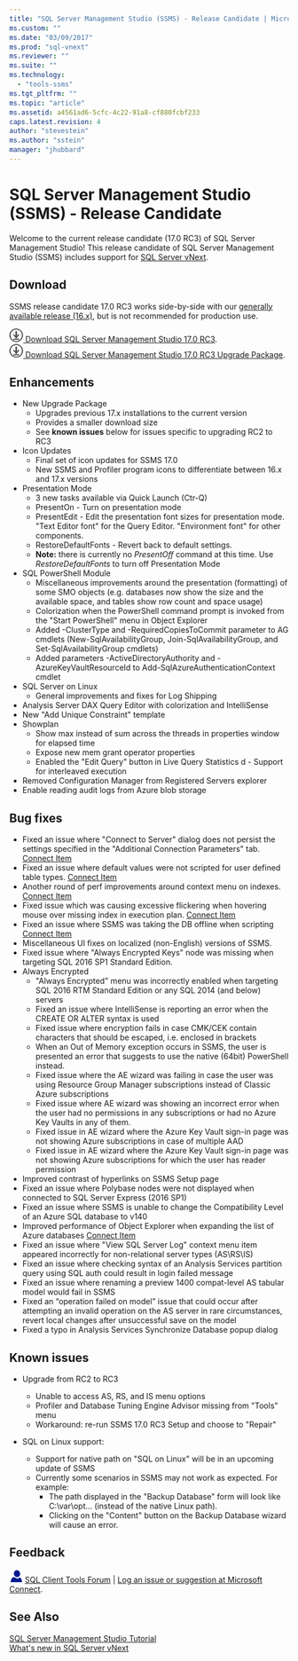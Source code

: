 ```yaml
---
title: "SQL Server Management Studio (SSMS) - Release Candidate | Microsoft Docs"
ms.custom: ""
ms.date: "03/09/2017"
ms.prod: "sql-vnext"
ms.reviewer: ""
ms.suite: ""
ms.technology: 
  - "tools-ssms"
ms.tgt_pltfrm: ""
ms.topic: "article"
ms.assetid: a4561ad6-5cfc-4c22-91a8-cf880fcbf233
caps.latest.revision: 4
author: "stevestein"
ms.author: "sstein"
manager: "jhubbard"
---
```

# SQL Server Management Studio (SSMS) - Release Candidate
Welcome to the current release candidate (17.0 RC3) of SQL Server Management Studio!  This release candidate of SQL Server Management Studio (SSMS) includes support for [SQL Server vNext](https://msdn.microsoft.com/library/mt788653.aspx). 

## Download

SSMS release candidate 17.0 RC3 works side-by-side with our [generally available release &#40;16.x&#41;](../ssms/download-sql-server-management-studio-ssms.md), but is not recommended for production use. 
  
![download](../ssdt/media/download.png)[ Download SQL Server Management Studio 17.0 RC3](https://go.microsoft.com/fwlink/?linkid=844503).  
![download](../ssdt/media/download.png)[ Download SQL Server Management Studio 17.0 RC3 Upgrade Package](https://go.microsoft.com/fwlink/?linkid=844505).  
  
## Enhancements 

- New Upgrade Package
	- Upgrades previous 17.x installations to the current version
	- Provides a smaller download size
	- See **known issues** below for issues specific to upgrading RC2 to RC3
- Icon Updates
	- Final set of icon updates for SSMS 17.0
	- New SSMS and Profiler program icons to differentiate between 16.x and 17.x versions
- Presentation Mode
	- 3 new tasks available via Quick Launch (Ctr-Q)
	- PresentOn - Turn on presentation mode
	- PresentEdit - Edit the presentation font sizes for presentation mode.  "Text Editor font" for the Query Editor.  "Environment font" for other components.
	- RestoreDefaultFonts - Revert back to default settings.
	- **Note:** there is currently no *PresentOff* command at this time.  Use *RestoreDefaultFonts* to turn off Presentation Mode
- SQL PowerShell Module 
	- Miscellaneous improvements around the presentation (formatting) of some SMO objects (e.g. databases now show the size and the available space, and tables show row count and space usage)
	- Colorization when the PowerShell command prompt is invoked from the "Start PowerShell" menu in Object Explorer
	- Added -ClusterType and -RequiredCopiesToCommit parameter to AG cmdlets (New-SqlAvailabilityGroup, Join-SqlAvailabilityGroup, and Set-SqlAvailabilityGroup cmdlets)
	- Added parameters -ActiveDirectoryAuthority and -AzureKeyVaultResourceId to Add-SqlAzureAuthenticationContext cmdlet
- SQL Server on Linux
	- General improvements and fixes for Log Shipping
- Analysis Server DAX Query Editor with colorization and IntelliSense
- New "Add Unique Constraint" template
- Showplan
	- Show max instead of sum across the threads in properties window for elapsed time
	- Expose new mem grant operator properties
	- Enabled the "Edit Query" button in Live Query Statistics
d	- Support for interleaved execution
- Removed Configuration Manager from Registered Servers explorer
- Enable reading audit logs from Azure blob storage

## Bug fixes

- Fixed an issue where "Connect to Server" dialog does not persist the settings specified in the "Additional Connection Parameters" tab. [Connect Item](https://connect.microsoft.com/SQLServer/feedback/details/813973)
- Fixed an issue where default values were not scripted for user defined table types. [Connect Item](https://connect.microsoft.com/SQLServer/feedback/details/3119027)
- Another round of perf improvements around context menu on indexes. [Connect Item](https://connect.microsoft.com/SQLServer/feedback/details/3120783)
- Fixed issue which was causing excessive flickering when hovering mouse over missing index in execution plan. [Connect Item](https://connect.microsoft.com/SQLServer/feedback/details/3118510)
- Fixed an issue where SSMS was taking the DB offline when scripting [Connect Item](https://connect.microsoft.com/SQLServer/feedback/details/3118550)
- Miscellaneous UI fixes on localized (non-English) versions of SSMS.
- Fixed issue where "Always Encrypted Keys" node was missing when targeting SQL 2016 SP1 Standard Edition.
- Always Encrypted
	- "Always Encrypted" menu was incorrectly enabled when targeting SQL 2016 RTM Standard Edition or any SQL 2014 (and below) servers
	- Fixed an issue where IntelliSense is reporting an error when the CREATE OR ALTER syntax is used
	- Fixed issue where encryption fails in case CMK/CEK contain characters that should be escaped, i.e. enclosed in brackets
	- When an Out of Memory exception occurs in SSMS, the user is presented an error that suggests to use the native (64bit) PowerShell instead.
	- Fixed issue where the AE wizard was failing in case the user was using Resource Group Manager subscriptions instead of Classic Azure subscriptions
	- Fixed issue where AE wizard was showing an incorrect error when the user had no permissions in any subscriptions or had no Azure Key Vaults in any of them.
	- Fixed issue in AE wizard where the Azure Key Vault sign-in page was not showing Azure subscriptions in case of multiple AAD
	- Fixed issue in AE wizard where the Azure Key Vault sign-in page was not showing Azure subscriptions for which the user has reader permission
- Improved contrast of hyperlinks on SSMS Setup page
- Fixed an issue where Polybase nodes were not displayed when connected to SQL Server Express (2016 SP1)
- Fixed an issue where SSMS is unable to change the Compatibility Level of an Azure SQL database to v140
- Improved performance of Object Explorer when expanding the list of Azure databases [Connect Item](https://connect.microsoft.com/SQLServer/feedback/details/3100675)
- Fixed an issue where "View SQL Server Log" context menu item appeared incorrectly for non-relational server types (AS\RS\IS) 
- Fixed an issue where checking syntax of an Analysis Services partition query using SQL auth could result in login failed message
- Fixed an issue where renaming a preview 1400 compat-level AS tabular model would fail in SSMS
- Fixed an “operation failed on model” issue that could occur after attempting an invalid operation on the AS server in rare circumstances, revert local changes after unsuccessful save on the model
- Fixed a typo in Analysis Services Synchronize Database popup dialog

## Known issues

- Upgrade from RC2 to RC3 
	- Unable to access AS, RS, and IS menu options
	- Profiler and Database Tuning Engine Advisor missing from "Tools" menu
	- Workaround: re-run SSMS 17.0 RC3 Setup and choose to "Repair"
	
- SQL on Linux support:
	- Support for native path on "SQL on Linux" will be in an upcoming update of SSMS
	- Currently some scenarios in SSMS may not work as expected. For example:
		- The path displayed in the "Backup Database" form will look like C:\var\opt\... (instead of the native Linux path).
		- Clicking on the "Content" button on the Backup Database wizard will cause an error.
    
## Feedback  
  
![need help](../ssms/media/needhelp_person_icon.png) [SQL Client Tools Forum](https://social.msdn.microsoft.com/Forums/en-US/home?forum=sqltools) |  [Log an issue or suggestion at Microsoft Connect](https://connect.microsoft.com/SQLServer/Feedback).  
  
## See Also  
[SQL Server Management Studio Tutorial](../ssms/use-sql-server-management-studio.md)  
[What's new in SQL Server vNext](https://msdn.microsoft.com/library/mt788653.aspx)

